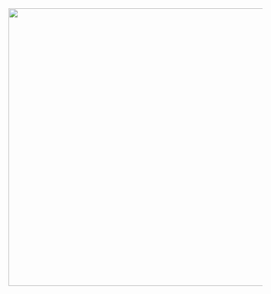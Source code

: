 <div id="header" align="center">
  <img src="https://complexpoforschoolproject2025.ru/images/%D0%A1%D0%BD%D0%B8%D0%BC%D0%BE%D0%BA%20%D1%8D%D0%BA%D1%80%D0%B0%D0%BD%D0%B0%202025-01-11%20113348.png" width="550"/>
</div>
